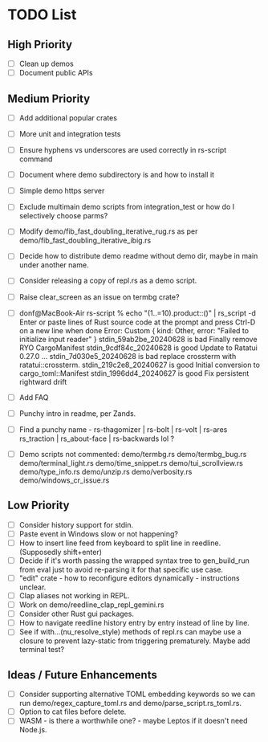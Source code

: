 # TODO List

## High Priority
- [ ]  Clean up demos
- [ ]  Document public APIs

## Medium Priority
- [ ]  Add additional popular crates
- [ ]  More unit and integration tests
- [ ]  Ensure hyphens vs underscores are used correctly in rs-script command
- [ ]  Document where demo subdirectory is and how to install it
- [ ]  Simple demo https server
- [ ]  Exclude multimain demo scripts from integration_test or how do I selectively choose parms?
- [ ]  Modify demo/fib_fast_doubling_iterative_rug.rs as per demo/fib_fast_doubling_iterative_ibig.rs
- [ ]  Decide how to distribute demo readme without demo dir, maybe in main under another name.
- [ ]  Consider releasing a copy of repl.rs as a demo script.
- [ ]  Raise clear_screen as an issue on termbg crate?
- [ ]  donf@MacBook-Air rs-script % echo "(1..=10).product::<u32>()" | rs_script -d
Enter or paste lines of Rust source code at the prompt and press Ctrl-D on a new line when done
Error: Custom { kind: Other, error: "Failed to initialize input reader" }
stdin_59ab2be_20240628 is bad  Finally remove RYO CargoManifest
stdin_9cdf84c_20240628 is good Update to Ratatui 0.27.0 ...
stdin_7d030e5_20240628 is bad  replace crossterm with ratatui::crossterm.
stdin_219c2e8_20240627 is good Initial conversion to cargo_toml::Manifest
stdin_1996dd4_20240627 is good Fix persistent rightward drift

- [ ]  Add FAQ
- [ ]  Punchy intro in readme, per Zands.
- [ ]  Find a punchy name - rs-thagomizer | rs-bolt | rs-volt | rs-ares
                            rs_traction | rs_about-face | rs-backwards lol ?

- [ ]  Demo scripts not commented:
demo/termbg.rs
demo/termbg_bug.rs
demo/terminal_light.rs
demo/time_snippet.rs
demo/tui_scrollview.rs
demo/type_info.rs
demo/unzip.rs
demo/verbosity.rs
demo/windows_cr_issue.rs

## Low Priority
- [ ]  Consider history support for stdin.
- [ ]  Paste event in Windows slow or not happening?
- [ ]  How to insert line feed from keyboard to split line in reedline. (Supposedly shift+enter)
- [ ]  Decide if it's worth passing the wrapped syntax tree to gen_build_run from eval just to avoid re-parsing it for that specific use case.
- [ ]  "edit" crate - how to reconfigure editors dynamically - instructions unclear.
- [ ]  Clap aliases not working in REPL.
- [ ]  Work on demo/reedline_clap_repl_gemini.rs
- [ ]  Consider other Rust gui packages.
- [ ]  How to navigate reedline history entry by entry instead of line by line.
- [ ]  See if with...(nu_resolve_style) methods of repl.rs can maybe use a closure to prevent lazy-static from triggering prematurely. Maybe add terminal test?

## Ideas / Future Enhancements
- [ ]  Consider supporting alternative TOML embedding keywords so we can run demo/regex_capture_toml.rs and demo/parse_script.rs_toml.rs.
- [ ]  Option to cat files before delete.
- [ ]  WASM - is there a worthwhile one? - maybe Leptos if it doesn't need Node.js.
